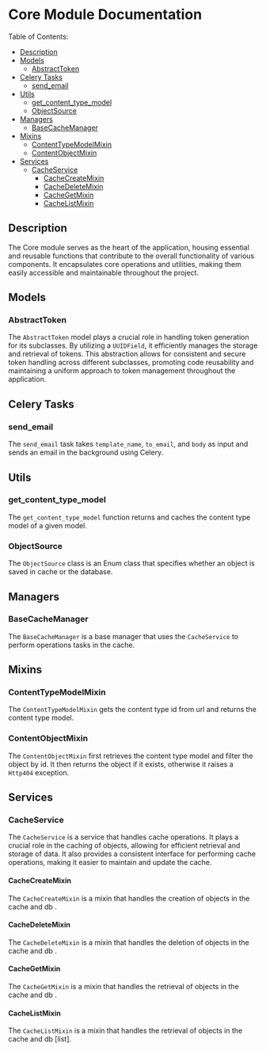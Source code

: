 # Core Module Documentation

Table of Contents:
- [Description](#description)
- [Models](#models)
  - [AbstractToken](#abstracttoken)
- [Celery Tasks](#celery-tasks)
  - [send_email](#send-email)
- [Utils](#utils)
  - [get_content_type_model](#get-content-type-model)
  - [ObjectSource](#objectsource)
- [Managers](#managers)
  - [BaseCacheManager](#basecachemanager)
- [Mixins](#mixins)
  - [ContentTypeModelMixin](#contenttypemodelmixin)
  - [ContentObjectMixin](#contentobjectmixin)
- [Services](#services)
  - [CacheService](#cacheservice)
    - [CacheCreateMixin](#cachecreatemixin)
    - [CacheDeleteMixin](#cachedeletemixin)
    - [CacheGetMixin](#cachegetmixin)
    - [CacheListMixin](#cachelistmixin)

## Description
The Core module serves as the heart of the application, housing essential and reusable functions that contribute to the overall functionality of various components. It encapsulates core operations and utilities, making them easily accessible and maintainable throughout the project.

## Models

### AbstractToken
The `AbstractToken` model plays a crucial role in handling token generation for its subclasses. By utilizing a `UUIDField`, it efficiently manages the storage and retrieval of tokens. This abstraction allows for consistent and secure token handling across different subclasses, promoting code reusability and maintaining a uniform approach to token management throughout the application.

## Celery Tasks

### send_email
The `send_email` task takes `template_name`, `to_email`, and `body` as input and sends an email in the background using Celery.

## Utils

### get_content_type_model
The `get_content_type_model` function returns and caches the content type model of a given model.


### ObjectSource
The `ObjectSource` class is an Enum class that specifies whether an object is saved in cache or the database.

## Managers

### BaseCacheManager
The `BaseCacheManager` is a base manager that uses the `CacheService` to perform operations tasks in the cache.

## Mixins

### ContentTypeModelMixin
The `ContentTypeModelMixin` gets the content type id from url and returns the content type model.

### ContentObjectMixin
The `ContentObjectMixin` first retrieves the content type model and filter the object by id. It then returns the object if it exists, otherwise it raises a `Http404` exception.

## Services

### CacheService
The `CacheService` is a service that handles cache operations. It plays a crucial role in the caching of objects, allowing for efficient retrieval and storage of data. It also provides a consistent interface for performing cache operations, making it easier to maintain and update the cache.

#### CacheCreateMixin
The `CacheCreateMixin` is a mixin that handles the creation of objects in the cache and db .

#### CacheDeleteMixin
The `CacheDeleteMixin` is a mixin that handles the deletion of objects in the cache and db .

#### CacheGetMixin
The `CacheGetMixin` is a mixin that handles the retrieval of objects in the cache and db .

#### CacheListMixin
The `CacheListMixin` is a mixin that handles the retrieval of objects in the cache and db [list].
